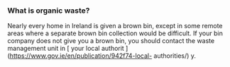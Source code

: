 ###  What is organic waste?

Nearly every home in Ireland is given a brown bin, except in some remote areas
where a separate brown bin collection would be difficult. If your bin company
does not give you a brown bin, you should contact the waste management unit in
[ your local authorit ](https://www.gov.ie/en/publication/942f74-local-
authorities/) y.
